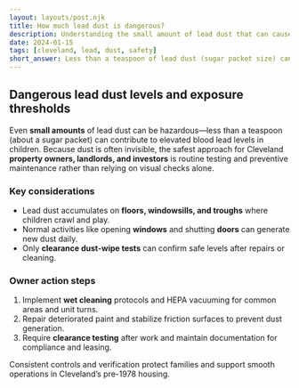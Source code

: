 ```yaml
---
layout: layouts/post.njk
title: How much lead dust is dangerous?
description: Understanding the small amount of lead dust that can cause serious harm - just a teaspoon (sugar packet size)
date: 2024-01-15
tags: [cleveland, lead, dust, safety]
short_answer: Less than a teaspoon of lead dust (sugar packet size) can cause serious, long-term harm. Even invisible amounts can be dangerous when ingested or inhaled.
---
```

<h2>Dangerous lead dust levels and exposure thresholds</h2>
<p>Even <strong>small amounts</strong> of lead dust can be hazardous—less than a teaspoon (about a sugar packet) can contribute to elevated blood lead levels in children. Because dust is often invisible, the safest approach for Cleveland <strong>property owners, landlords, and investors</strong> is routine testing and preventive maintenance rather than relying on visual checks alone.</p>
<h3>Key considerations</h3>
<ul>
  <li>Lead dust accumulates on <strong>floors, windowsills, and troughs</strong> where children crawl and play.</li>
  <li>Normal activities like opening <strong>windows</strong> and shutting <strong>doors</strong> can generate new dust daily.</li>
  <li>Only <strong>clearance dust-wipe tests</strong> can confirm safe levels after repairs or cleaning.</li>
</ul>
<h3>Owner action steps</h3>
<ol>
  <li>Implement <strong>wet cleaning</strong> protocols and HEPA vacuuming for common areas and unit turns.</li>
  <li>Repair deteriorated paint and stabilize friction surfaces to prevent dust generation.</li>
  <li>Require <strong>clearance testing</strong> after work and maintain documentation for compliance and leasing.</li>
</ol>
<p>Consistent controls and verification protect families and support smooth operations in Cleveland’s pre-1978 housing.</p>
